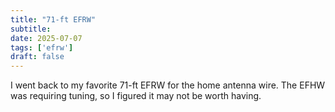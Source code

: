 ```yaml
---
title: "71-ft EFRW"
subtitle:
date: 2025-07-07
tags: ['efrw']
draft: false
---
```


I went back to my favorite 71-ft EFRW
for the home antenna wire.
The EFHW was requiring tuning,
so I figured it may not be worth having.

<!--more-->
